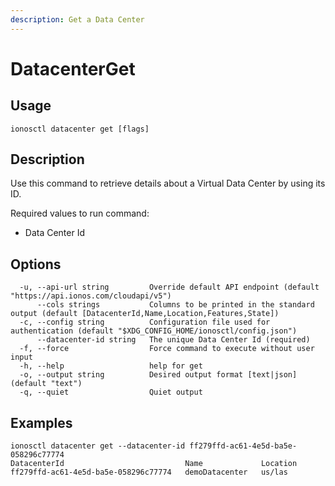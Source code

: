 ```yaml
---
description: Get a Data Center
---
```


# DatacenterGet

## Usage

```text
ionosctl datacenter get [flags]
```

## Description

Use this command to retrieve details about a Virtual Data Center by using its ID.

Required values to run command:

* Data Center Id

## Options

```text
  -u, --api-url string         Override default API endpoint (default "https://api.ionos.com/cloudapi/v5")
      --cols strings           Columns to be printed in the standard output (default [DatacenterId,Name,Location,Features,State])
  -c, --config string          Configuration file used for authentication (default "$XDG_CONFIG_HOME/ionosctl/config.json")
      --datacenter-id string   The unique Data Center Id (required)
  -f, --force                  Force command to execute without user input
  -h, --help                   help for get
  -o, --output string          Desired output format [text|json] (default "text")
  -q, --quiet                  Quiet output
```

## Examples

```text
ionosctl datacenter get --datacenter-id ff279ffd-ac61-4e5d-ba5e-058296c77774
DatacenterId                           Name             Location
ff279ffd-ac61-4e5d-ba5e-058296c77774   demoDatacenter   us/las
```

